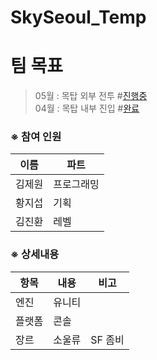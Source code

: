 # SkySeoul_Temp
 
# 팀 목표
>05월 : 목탑 외부 전투 #<a href="">진행중</a>   
>04월 : 목탑 내부 진입 #<a href="https://youtu.be/sc_0mrtyrn4">완료</a>   

### ※ 참여 인원
|이름|파트|
|------|---|
|김제원|프로그래밍|
|황지섭|기획|
|김진환|레벨|

### ※ 상세내용
|항목|내용|비고|
|------|---|---|
|엔진|유니티||
|플랫폼|콘솔||
|장르|소울류|SF 좀비|
